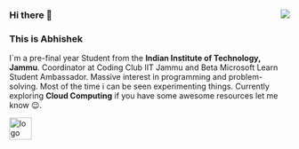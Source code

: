 ### Hi there 👋 <img align="right" src="https://komarev.com/ghpvc/?username=abhishek0220&color=brightgreen" />
### This is Abhishek

I`m a pre-final year Student from the **Indian Institute of Technology, Jammu**. Coordinator at Coding Club IIT Jammu and Beta Microsoft Learn Student Ambassador. Massive interest in programming and problem-solving. Most of the time i can be seen experimenting things. Currently exploring **Cloud Computing** if you have some awesome resources let me know 😉.

<img src="https://iamabhishek.azurewebsites.net/api/imageServe?tar=this_is_github_profile_abhishek0220" alt="logo" width="40px" />
